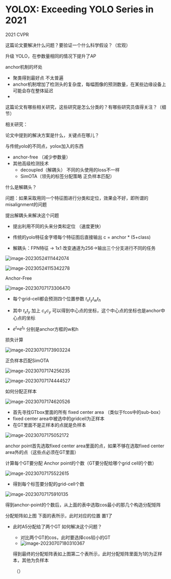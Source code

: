 # YOLOX: Exceeding YOLO Series in 2021



2021 CVPR





这篇论文要解决什么问题？要验证一个什么科学假设？（宏观）

 升级 YOLO，在参数量相同的情况下提升了AP



anchor机制的坏处

- 聚类得到最好点 不太普遍
- anchor机制增加了检测头的复杂度，每幅图像的预测数量，在某些边缘设备上可能会存在整体延迟
- 







这篇论文有哪些相关研究，这些研究是怎么分类的？有哪些研究员值得关注？（细节）

相关研究：

 

论文中提到的解决方案是什么，关键点在哪儿？

 

与传统yolo的不同点，yolox加入的东西

- anchor-free （减少参数量）
- 其他高级检测技术
  - decoupled（解耦头） 不同的头使用的loss不一样
  - SimOTA（领先的标签分配策略 正负样本匹配）











什么是解耦头？

问题：如果采取用同一个特征图进行分类和定位，效果会不好，即所谓的misalignment的问题

提出解耦头来解决这个问题

- 提出利用不同的头来分类和定位 （速度更快）

- 传统的yolo特征金字塔每个特征图后直接输出 c = anchor * (5+class)
- 解耦头：FPN特征 -> 1x1 改变通道为256->输出三个分支进行不同的任务





![image-20230524111442074](https://zhangwenkang666.oss-cn-beijing.aliyuncs.com/image-20230524111442074.png)



![image-20230524115342278](https://zhangwenkang666.oss-cn-beijing.aliyuncs.com/image-20230524115342278.png)





Anchor-Free

![image-20230707173306470](https://zhangwenkang666.oss-cn-beijing.aliyuncs.com/image-20230707173306470.png)

- 每个grid-cell都会预测四个位置参数 $t_x t_y t_w t_h$  

- 其中 $t_x t_y$  加上 $c_x c_y$ 可以得到中心点的坐标，这个中心点的坐标也是anchor中心点的坐标
- $e^{t_w} e^{t_h}$ 分别是anchor方框的w和h







损失计算

![image-20230707173903224](https://zhangwenkang666.oss-cn-beijing.aliyuncs.com/image-20230707173903224.png)







正负样本匹配SimOTA

![image-20230707174256235](https://zhangwenkang666.oss-cn-beijing.aliyuncs.com/image-20230707174256235.png)



![image-20230707174444527](https://zhangwenkang666.oss-cn-beijing.aliyuncs.com/image-20230707174444527.png)





如何分配正样本

![image-20230707174620526](https://zhangwenkang666.oss-cn-beijing.aliyuncs.com/image-20230707174620526.png)

- 首先寻找GTbox里面的所有 fixed center area （类似于fcos中的sub-box）
-  fixed center area中被选中的gridcell为正样本
-  在GT里面不是正样本的点就是负样本





![image-20230707175052172](https://zhangwenkang666.oss-cn-beijing.aliyuncs.com/image-20230707175052172.png)

anchor point首先选取fixed center area里面的点，如果不够在选取fixed center area外的点（这些点必须在GT里面）





计算每个GT要分配 Anchor point的个数（GT要分配给哪个grid cell的个数）

![image-20230707175522615](https://zhangwenkang666.oss-cn-beijing.aliyuncs.com/image-20230707175522615.png)

- 得到每个标签要分配的grid-cell个数







![image-20230707175910135](https://zhangwenkang666.oss-cn-beijing.aliyuncs.com/image-20230707175910135.png)

得到anchor-point的个数后，从上面的表中选取cos最小的那几个构造分配矩阵

分配矩阵如上图 下面的表所示，此时对应的位置 置1了

- 此时A5分配给了两个GT 如何解决这个问题？

  - 对比两个GT的cos，此时要选择cos较小的GT
  - ![image-20230707180310367](https://zhangwenkang666.oss-cn-beijing.aliyuncs.com/image-20230707180310367.png)

  ​      得到最终的分配矩阵表如上图第二个表所示，此时分配矩阵里面为1的为正样本，其他为负样本

  ​     （）

